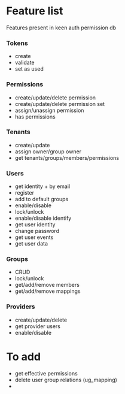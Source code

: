 # Feature list
Features present in keen auth permission db

### Tokens
- create
- validate
- set as used

### Permissions
- create/update/delete permission
- create/update/delete permission set
- assign/unassign permission
- has permissions

### Tenants
- create/update
- assign owner/group owner
- get tenants/groups/members/permissions

### Users
- get identity + by email
- register
- add to default groups
- enable/disable
- lock/unlock
- enable/disable identify
- get user identity
- change password
- get user events
- get user data

### Groups
- CRUD
- lock/unlock
- get/add/remove members
- get/add/remove mappings

### Providers
- create/update/delete
- get provider users
- enable/disable

# To add
- get effective permissions
- delete user group relations (ug_mapping)
- 